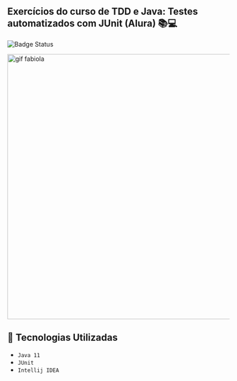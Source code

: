 ## Exercícios do curso de TDD e Java: Testes automatizados com JUnit (Alura) :books::computer: 

![Badge Status](http://img.shields.io/static/v1?label=STATUS&message=%20CONCLUIDO&color=GREEN&style=for-the-badge)

<img src="https://user-images.githubusercontent.com/97403936/200439147-0f3cb88e-95f7-45b1-b1f5-96a48b47a4ce.png" alt="gif fabiola" width="600">

## :wrench: Tecnologias Utilizadas 
- `Java 11`
- `JUnit`
- `Intellij IDEA`

